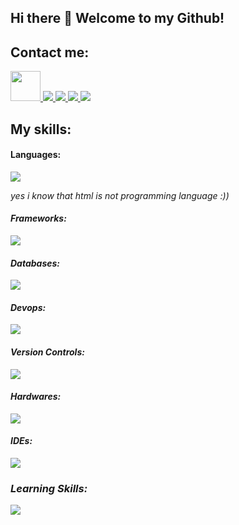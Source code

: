 ## Hi there 👋  Welcome to my Github!


  
## Contact me:

<p align="left">
<a href='https://t.me/ah_vahed'>
  <img src="https://user-images.githubusercontent.com/101007681/190468372-13a3d063-847e-46fe-9696-abed2da75dd3.svg" height=48px/>
<a/>
<a href='https://www.linkedin.com/in/amirhosein-vahed2000'>
  <img src="https://skillicons.dev/icons?i=linkedin&theme=light" />
<a/>
<a href='https://twitter.com/AH_Vahed'>
  <img src="https://skillicons.dev/icons?i=twitter&theme=light" />
<a/>
<a href='https://stackoverflow.com/users/19441747/amirhosein-vahed'>
  <img src="https://skillicons.dev/icons?i=stackoverflow&theme=light" />
<a/>
<a href='https://github.com/amirhosein-vahed'>
  <img src="https://skillicons.dev/icons?i=github&theme=light" />
<a/>
</p>
  
## My skills:

#### Languages:

<p align="left">
  <img src="https://skillicons.dev/icons?i=python,c,cpp,java,js,html,css&theme=light" />
</p>
<p><i>yes i know that html is not programming language :))<i/><p/>

#### Frameworks:

<p align="left">
  <img src="https://skillicons.dev/icons?i=django,flask,nodejs,express,graphql&theme=light" />
</p>

#### Databases:

<p align="left">
  <img src="https://skillicons.dev/icons?i=postgres,mysql,sqlite,redis,mongodb&theme=light" />
</p>

#### Devops:

<p align="left">
  <img src="https://skillicons.dev/icons?i=linux,docker&theme=light" />
</p>

#### Version Controls:

<p align="left">
  <img src="https://skillicons.dev/icons?i=git,github,gitlab&theme=light" />
</p>

#### Hardwares:

<p align="left">
  <img src="https://skillicons.dev/icons?i=arduino,raspberrypi&theme=light" />
</p>


#### IDEs:

<p align="left">
  <img src="https://skillicons.dev/icons?i=vscode&theme=light" />
</p>


### Learning Skills:

<p align="left">
  <img src="https://skillicons.dev/icons?i=ts,null,react,vue,null,nginx,kubernetes,null,gcp,azure,aws&theme=light" />
</p>

